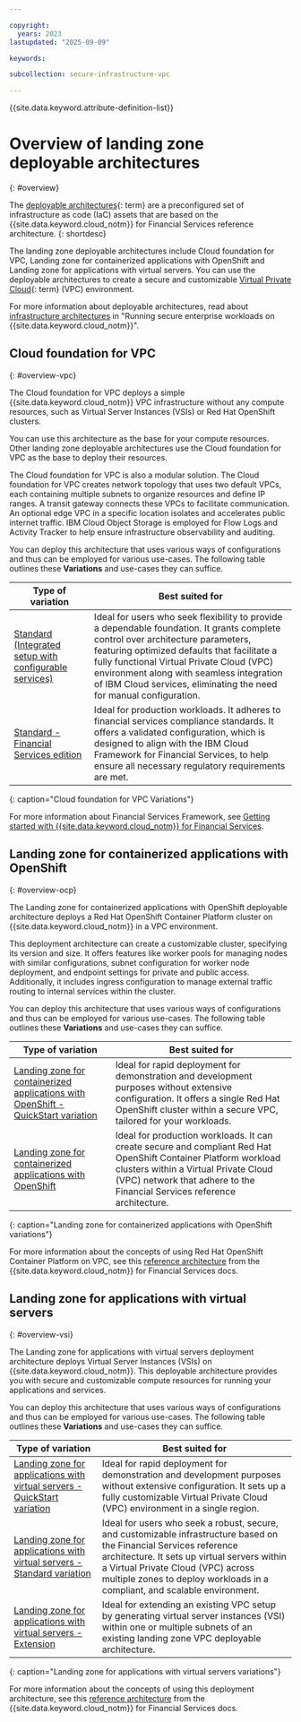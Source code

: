 ```yaml
---

copyright:
  years: 2023
lastupdated: "2025-09-09"

keywords:

subcollection: secure-infrastructure-vpc

---
```


{{site.data.keyword.attribute-definition-list}}

# Overview of landing zone deployable architectures
{: #overview}

The [deployable architectures](#x10293733){: term} are a preconfigured set of infrastructure as code (IaC) assets that are based on the {{site.data.keyword.cloud_notm}} for Financial Services reference architecture.
{: shortdesc}

The landing zone deployable architectures include Cloud foundation for VPC, Landing zone for containerized applications with OpenShift and Landing zone for applications with virtual servers. You can use the deployable architectures to create a secure and customizable [Virtual Private Cloud](#x4585403){: term} (VPC) environment.

For more information about deployable architectures, read about [infrastructure architectures](/docs/overview?topic=overview-secure-enterprise#define-architecture) in "Running secure enterprise workloads on {{site.data.keyword.cloud_notm}}".


## Cloud foundation for VPC
{: #overview-vpc}

The Cloud foundation for VPC deploys a simple {{site.data.keyword.cloud_notm}} VPC infrastructure without any compute resources, such as Virtual Server Instances (VSIs) or Red Hat OpenShift clusters.

You can use this architecture as the base for your compute resources. Other landing zone deployable architectures use the Cloud foundation for VPC as the base to deploy their resources.

The Cloud foundation for VPC is also a modular solution. The Cloud foundation for VPC creates network topology that uses two default VPCs, each containing multiple subnets to organize resources and define IP ranges. A transit gateway connects these VPCs to facilitate communication. An optional edge VPC in a specific location isolates and accelerates public internet traffic. IBM Cloud Object Storage is employed for Flow Logs and Activity Tracker to help ensure infrastructure observability and auditing.

You can deploy this architecture that uses various ways of configurations and thus can be employed for various use-cases. The following table outlines these **Variations** and use-cases they can suffice.

|Type of variation | Best suited for |
|---------------|-------|
|[Standard (Integrated setup with configurable services)](/docs/secure-infrastructure-vpc?topic=secure-infrastructure-vpc-vpc-fully-configurable)|Ideal for users who seek flexibility to provide a dependable foundation. It grants complete control over architecture parameters, featuring optimized defaults that facilitate a fully functional Virtual Private Cloud (VPC) environment along with seamless integration of IBM Cloud services, eliminating the need for manual configuration.|
|[Standard - Financial Services edition](/docs/secure-infrastructure-vpc?topic=secure-infrastructure-vpc-vpc-ra) |Ideal for production workloads. It adheres to financial services compliance standards. It offers a validated configuration, which is designed to align with the IBM Cloud Framework for Financial Services, to help ensure all necessary regulatory requirements are met.|
{: caption="Cloud foundation for VPC Variations"}

For more information about Financial Services Framework, see [Getting started with {{site.data.keyword.cloud_notm}} for Financial Services](/docs/framework-financial-services).

## Landing zone for containerized applications with OpenShift
{: #overview-ocp}

The Landing zone for containerized applications with OpenShift deployable architecture deploys a Red Hat OpenShift Container Platform cluster on {{site.data.keyword.cloud_notm}} in a VPC environment.

This deployment architecture can create a customizable cluster, specifying its version and size. It offers features like worker pools for managing nodes with similar configurations, subnet configuration for worker node deployment, and endpoint settings for private and public access. Additionally, it includes ingress configuration to manage external traffic routing to internal services within the cluster.

You can deploy this architecture that uses various ways of configurations and thus can be employed for various use-cases. The following table outlines these **Variations** and use-cases they can suffice.

|Type of variation | Best suited for |
|---------------|-------|
|[Landing zone for containerized applications with OpenShift - QuickStart variation](/docs/secure-infrastructure-vpc?topic=secure-infrastructure-vpc-ocp-ra)|Ideal for rapid deployment for demonstration and development purposes without extensive configuration. It offers a single Red Hat OpenShift cluster within a secure VPC, tailored for your workloads. |
|[Landing zone for containerized applications with OpenShift](/docs/secure-infrastructure-vpc?topic=secure-infrastructure-vpc-roks-ra-qs) |Ideal for production workloads. It can create secure and compliant Red Hat OpenShift Container Platform workload clusters within a Virtual Private Cloud (VPC) network that adhere to the Financial Services reference architecture.|
{: caption="Landing zone for containerized applications with OpenShift variations"}

For more information about the concepts of using Red Hat OpenShift Container Platform on VPC, see this [reference architecture](/docs/framework-financial-services?topic=framework-financial-services-vpc-architecture-detailed-openshift) from the {{site.data.keyword.cloud_notm}} for Financial Services docs.

## Landing zone for applications with virtual servers
{: #overview-vsi}

The Landing zone for applications with virtual servers deployment architecture  deploys Virtual Server Instances (VSIs) on {{site.data.keyword.cloud_notm}}. This deployable architecture provides you with secure and customizable compute resources for running your applications and services.

You can deploy this architecture that uses various ways of configurations and thus can be employed for various use-cases. The following table outlines these **Variations** and use-cases they can suffice.

|Type of variation | Best suited for |
|---------------|-------|
|[Landing zone for applications with virtual servers - QuickStart variation](/docs/secure-infrastructure-vpc?topic=secure-infrastructure-vpc-vsi-ra-qs) |Ideal for rapid deployment for demonstration and development purposes without extensive configuration. It sets up a fully customizable Virtual Private Cloud (VPC) environment in a single region.|
|[Landing zone for applications with virtual servers - Standard variation](/docs/secure-infrastructure-vpc?topic=secure-infrastructure-vpc-vsi-ra) |Ideal for users who seek a robust, secure, and customizable infrastructure based on the Financial Services reference architecture. It sets up virtual servers within a Virtual Private Cloud (VPC) across multiple zones to deploy workloads in a compliant, and scalable environment.|
|[Landing zone for applications with virtual servers - Extension](/docs/secure-infrastructure-vpc?topic=secure-infrastructure-vpc-vsi-ext-ra) |Ideal for extending an existing VPC setup by generating virtual server instances (VSI) within one or multiple subnets of an existing landing zone VPC deployable architecture.|
{: caption="Landing zone for applications with virtual servers variations"}

For more information about the concepts of using this deployment architecture, see this [reference architecture](/docs/framework-financial-services?topic=framework-financial-services-vpc-architecture-detailed-vsi) from the {{site.data.keyword.cloud_notm}} for Financial Services docs.

